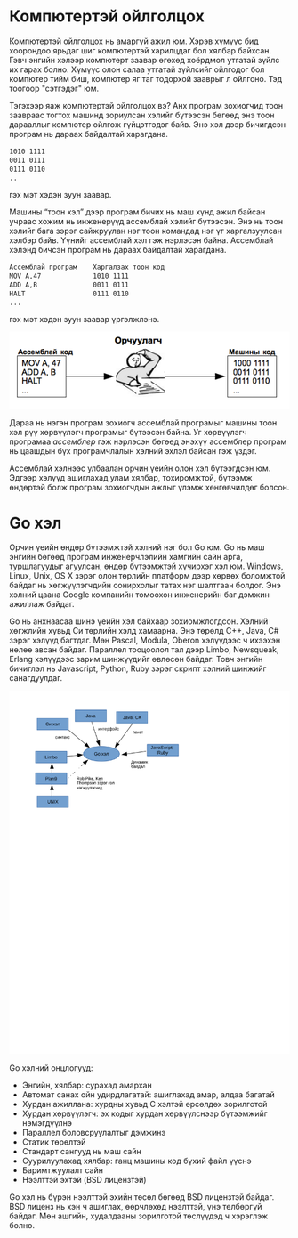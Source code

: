 # Компютертэй ойлголцох

Компютертэй ойлголцох нь амаргүй ажил юм. Хэрэв хүмүүс бид хоорондоо ярьдаг шиг компютертэй харилцдаг бол хялбар байхсан. Гэвч энгийн хэлээр компютерт заавар өгөхөд хоёрдмол утгатай зүйлс их гарах болно. Хүмүүс олон салаа утгатай зүйлсийг ойлгодог бол компютер тийм биш, компютер яг таг тодорхой зааврыг л ойлгоно. Тэд тоогоор "сэтгэдэг" юм.

Тэгэхээр яаж компютертэй ойлголцох вэ? Анх програм зохиогчид тоон заавраас тогтох машинд зориулсан хэлийг бүтээсэн бөгөөд энэ тоон дарааллыг компютер ойлгож гүйцэтгэдэг байв. Энэ хэл дээр бичигдсэн програм нь дараах байдалтай харагдана.

```
1010 1111
0011 0111
0111 0110
..
```
гэх мэт хэдэн зуун заавар.

Машины “тоон хэл” дээр програм бичих нь маш хүнд ажил байсан учраас хожим нь инженерүүд ассемблай хэлийг бүтээсэн. Энэ нь тоон хэлийг бага зэрэг сайжруулан нэг тоон командад нэг үг харгалзуулсан хэлбэр байв. Үүнийг ассемблай хэл гэж нэрлэсэн байна. Ассемблай хэлэнд бичсэн програм нь дараах байдалтай харагдана.

```
Ассемблай програм    Харгалзах тоон код
MOV A,47             1010 1111
ADD A,B              0011 0111
HALT                 0111 0110
...
```

гэх мэт хэдэн зуун заавар үргэлжлэнэ.

![](res/assembler.png)

Дараа нь нэгэн програм зохиогч ассемблай програмыг машины тоон хэл рүү хөрвүүлэгч програмыг бүтээсэн байна. Уг хөрвүүлэгч програмаа _ассемблер_ гэж нэрлэсэн бөгөөд энэхүү ассемблер програм нь цаашдын бүх програмчлалын хэлний эхлэл байсан гэж үздэг.

Ассемблай хэлнээс улбаалан орчин үеийн олон хэл бүтээгдсэн юм. Эдгээр хэлүүд ашиглахад улам хялбар, тохиромжтой, бүтээмж өндөртэй болж програм зохиогчдын ажлыг үлэмж хөнгөвчилдөг болсон.

# Go хэл

Орчин үеийн өндөр бүтээмжтэй хэлний нэг бол Go юм. Go нь маш энгийн бөгөөд  програм инженерчлэлийн хамгийн сайн арга, туршлагуудыг агуулсан, өндөр бүтээмжтэй хүчирхэг хэл юм. Windows, Linux, Unix, OS X зэрэг олон төрлийн платформ дээр хөрвөх боломжтой байдаг нь хөгжүүлэгчдийн сонирхолыг татах нэг шалтгаан болдог. Энэ хэлний цаана Google компанийн томоохон инженерийн баг дэмжин ажиллаж байдаг.

Go нь анхнаасаа шинэ үеийн хэл байхаар зохиомжлогдсон. Хэлний хөгжлийн хувьд Cи төрлийн хэлд хамаарна. Энэ төрөлд C++, Java, C\# зэрэг хэлүүд багтдаг. Мөн Pascal, Modula, Oberon хэлүүдээс ч ихээхэн нөлөө авсан байдаг. Параллел тооцоолол тал дээр Limbo, Newsqueak, Erlang хэлүүдээс зарим шинжүүдийг өвлөсөн байдаг. Товч энгийн бичиглэл нь Javascript, Python, Ruby зэрэг скрипт хэлний шинжийг санагдуулдаг.

![](res/go_root.svg)

Go хэлний онцлогууд:

* Энгийн, хялбар: сурахад амархан
* Автомат санах ойн удирдлагатай: ашиглахад амар, алдаа багатай
* Хурдан ажиллана: хурдны хувьд C хэлтэй өрсөлдөх зорилготой
* Хурдан хөрвүүлэгч: эх кодыг хурдан хөрвүүлснээр бүтээмжийг нэмэгдүүлнэ
* Параллел боловсруулалтыг дэмжинэ
* Статик төрөлтэй
* Стандарт сангууд нь маш сайн
* Суурилуулахад хялбар: ганц машины код бүхий файл үүснэ
* Баримтжуулалт сайн
* Нээлттэй эхтэй (BSD лицензтэй)

Go хэл нь бүрэн нээлттэй эхийн төсөл бөгөөд BSD лицензтэй байдаг. BSD лиценз нь хэн ч ашиглах, өөрчлөхөд нээлттэй, үнэ төлбөргүй байдаг. Мөн ашгийн, худалдааны зорилготой төслүүдэд ч хэрэглэж болно.

